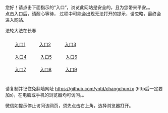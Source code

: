 您好！请点击下面指示的“入口”，浏览此网站是安全的，且为您带来平安。。 <br/>
点击入口后，请耐心等待， 过程中可能会出现无法打开的提示，请忽略，最终会进入网站. </br>

法轮大法在长春<br/>
<div style="padding:10px"><a style="margin:20px" target="_blank" href="https://d36vzlvywlmaln.cloudfront.net/2Qpsp?dmfqyma" id="ccLink1" rel="nofollow">入口1</a> <a target="_blank" style="margin:20px" href="https://d2cndrq8jkw3by.cloudfront.net/2Qpsp?ovbvvmy" id="ccLink2" rel="nofollow">入口2</a> <a style="margin:20px" target="_blank" href="https://d1tgbun0922ziw.cloudfront.net/2Qpsp?kabhcotj" id="ccLink3" rel="nofollow">入口3</a></div>

<div style="padding:10px" ><a style="margin:20px" target="_blank" href="https://d36vzlvywlmaln.cloudfront.net/2Qpsp?dmfqyma" id="ccLink4" rel="nofollow">入口4</a> <a style="margin:20px" href="https://d2cndrq8jkw3by.cloudfront.net/2Qpsp?ovbvvmy" target="_blank" id="ccLink5" rel="nofollow">入口5</a> <a style="margin:20px" href="https://d1tgbun0922ziw.cloudfront.net/2Qpsp?kabhcotj" target="_blank" id="ccLink6" rel="nofollow">入口6</a></div>

<div style="padding:10px"><a style="margin:20px" target="_blank" href="https://d36vzlvywlmaln.cloudfront.net/2Qpsp?dmfqyma" id="ccLink7" rel="nofollow">入口7</a> <a style="margin:20px" href="https://d2cndrq8jkw3by.cloudfront.net/2Qpsp?ovbvvmy" target="_blank" id="ccLink8" rel="nofollow">入口8</a> <a style="margin:20px" target="_blank" href="https://d1tgbun0922ziw.cloudfront.net/2Qpsp?kabhcotj" id="ccLink9" rel="nofollow">入口9</a></div>

<br/>



请复制并记住免翻墙网址 https://github.com/yntd/changchunzx (http后一定要加s)，在电脑或手机的浏览器均可访问。。<br/>

微信如提示停止访问该网页，须先点击右上角，选择浏览器打开。
